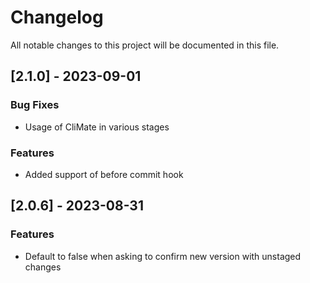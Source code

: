 # Changelog

All notable changes to this project will be documented in this file.

## [2.1.0] - 2023-09-01

### Bug Fixes

- Usage of CliMate in various stages

### Features

- Added support of before commit hook

## [2.0.6] - 2023-08-31

### Features

- Default to false when asking to confirm new version with unstaged changes

<!-- generated by git-cliff -->
